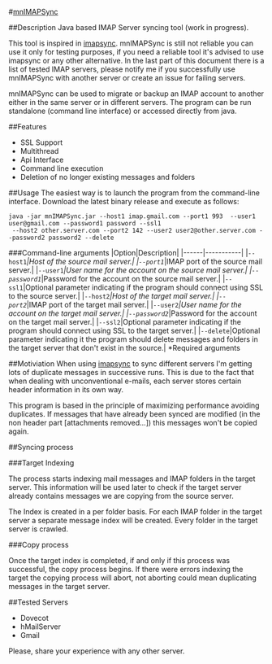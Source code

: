 #[mnIMAPSync](http://www.marcnuri.com/)

##Description
Java based IMAP Server syncing tool (work in progress).

This tool is inspired in [imapsync](http://imapsync.lamiral.info/). mnIMAPSync is still not reliable
you can use it only for testing purposes, if you need a reliable tool it's advised to use imapsync or any
other alternative. In the last part of this document there is a list of tested IMAP servers, please 
notify me if you successfully use mnIMAPSync with another server or create an issue for failing servers.

mnIMAPSync can be used to migrate or backup an IMAP account to another either in the same server or
 in different servers. The program can be run standalone (command line interface) or accessed directly 
from java.

##Features
- SSL Support
- Multithread
- Api Interface
- Command line execution
- Deletion of no longer existing messages and folders

##Usage
The easiest way is to launch the program from the command-line interface.
Download the latest binary release and execute as follows:

```Batchfile
java -jar mnIMAPSync.jar --host1 imap.gmail.com --port1 993  --user1 user@gmail.com --password1 password --ssl1
 --host2 other.server.com --port2 142 --user2 user2@other.server.com --password2 password2 --delete
```

###Command-line arguments
|Option|Description|
|------|-----------|
|`--host1`*|Host of the source mail server.|
|`--port1`*|IMAP port of the source mail server.|
|`--user1`*|User name for the account on the source mail server.|
|`--password1`*|Password for the account on the source mail server.|
|`--ssl1`|Optional parameter indicating if the program should connect using SSL to the source server.|
|`--host2`*|Host of the target mail server.|
|`--port2`*|IMAP port of the target mail server.|
|`--user2`*|User name for the account on the target mail server.|
|`--password2`*|Password for the account on the target mail server.|
|`--ssl2`|Optional parameter indicating if the program should connect using SSL to the target server.|
|`--delete`|Optional parameter indicating it the program should delete messages and folders in the target server that don't exist in the source.|
\*Required arguments



##Motiviation
When using [imapsync](http://imapsync.lamiral.info/) to sync different servers I'm getting lots of 
duplicate messages in successive runs. This is due to the fact that when dealing with unconventional
e-mails, each server stores certain header information in its own way.

This program is based in the principle of maximizing performance avoiding duplicates. 
If messages that have already been synced are modified (in the non header part [attachments removed...]) 
this messages won't be copied again.

##Syncing process

###Target Indexing

The process starts indexing mail messages and IMAP folders in the target server. This information
will be used later to check if the target server already contains messages we are copying from the source 
server.

The Index is created in a per folder basis. For each IMAP folder in the target server a separate message index 
will be created. Every folder in the target server is crawled.

###Copy process

Once the target index is completed, if and only if this process was successful, the copy process begins.
If there were errors indexing the target the copying process will abort, not aborting could mean duplicating
messages in the target server.

##Tested Servers
- Dovecot
- hMailServer
- Gmail

Please, share your experience with any other server.
